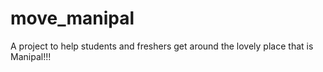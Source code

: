 # move_manipal

A project to help students and freshers get around the lovely place that is Manipal!!!
